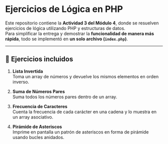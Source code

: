 # Ejercicios de Lógica en PHP

Este repositorio contiene la **Actividad 3 del Módulo 4**, donde se resuelven ejercicios de lógica utilizando PHP y estructuras de datos.  
Para simplificar la entrega y demostrar la **funcionalidad de manera más rápida**, todo se implementó en **un solo archivo (`index.php`)**.

---

## 📌 Ejercicios incluidos
1. **Lista Invertida**  
   Toma un array de números y devuelve los mismos elementos en orden inverso.

2. **Suma de Números Pares**  
   Suma todos los números pares dentro de un array.

3. **Frecuencia de Caracteres**  
   Cuenta la frecuencia de cada carácter en una cadena y lo muestra en un array asociativo.

4. **Pirámide de Asteriscos**  
   Imprime en pantalla un patrón de asteriscos en forma de pirámide usando bucles anidados.

